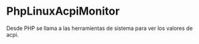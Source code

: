 # PhpLinuxAcpiMonitor
Desde PHP se llama a las herramientas de sistema para ver los valores de acpi.
